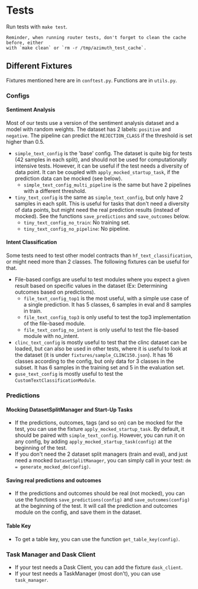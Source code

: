 # Tests

Run tests with `make test`.

    Reminder, when running router tests, don't forget to clean the cache before, either
    with `make clean` or `rm -r /tmp/azimuth_test_cache`.

## Different Fixtures

Fixtures mentioned here are in `conftest.py`. Functions are in `utils.py`.

### Configs

#### Sentiment Analysis

Most of our tests use a version of the sentiment analysis dataset and a model with random weights.
The dataset has 2 labels: `positive` and `negative`. The pipeline can predict the `REJECTION_CLASS`
if the threshold is set higher than 0.5.

* `simple_text_config` is the 'base' config. The dataset is quite big for tests (42 samples in each
  split), and should not be used for computationally intensive tests. However, it can be useful if
  the test needs a diversity of data point. It can be coupled with `apply_mocked_startup_task`, if
  the prediction data can be mocked (see below).
    * `simple_text_config_multi_pipeline` is the same but have 2 pipelines with a different
      threshold.
* `tiny_text_config` is the same as `simple_text_config`, but only have 2 samples in each split.
  This is useful for tasks that don't need a diversity of data points, but might need the real
  prediction results (instead of mocked). See the functions `save_predictions`
  and `save_outcomes` below.
    * `tiny_text_config_no_train`: No training set.
    * `tiny_text_config_no_pipeline`: No pipeline.

#### Intent Classification

Some tests need to test other model contracts than `hf_text_classification`, or might need more than
2 classes. The following fixtures can be useful for that.

* File-based configs are useful to test modules where you expect a given result based on specific
  values in the dataset (Ex: Determining outcomes based on predictions).
    * `file_text_config_top1` is the most useful, with a simple use case of a single prediction. It
      has 5 classes, 6 samples in eval and 8 samples in train.
    * `file_text_config_top3` is only useful to test the top3 implementation of the file-based
      module.
    * `file_text_config_no_intent` is only useful to test the file-based module with no_intent.
* `clinc_text_config` is mostly useful to test that the clinc dataset can be loaded, but can also be
  used in other tests, where it is useful to look at the dataset (it is
  under `fixtures/sample_CLINC150.json`). It has 16 classes according to the config, but only data
  for 3 classes in the subset. It has 6 samples in the training set and 5 in the evaluation set.
* `guse_text_config` is mostly useful to test the `CustomTextClassificationModule`.

### Predictions

#### Mocking DatasetSplitManager and Start-Up Tasks

* If the predictions, outcomes, tags (and so on) can be mocked for the test, you can use the
  fixture `apply_mocked_startup_task`. By default, it should be paired with `simple_text_config`.
  However, you can run it on any config, by adding `apply_mocked_startup_task(config)` at the
  beginning of the test.
* If you don't need the 2 dataset split managers (train and eval), and just need a
  mocked `DatasetSplitManager`, you can simply call in your test: `dm = generate_mocked_dm(config)`.

#### Saving real predictions and outcomes

* If the predictions and outcomes should be real (not mocked), you can use the
  functions `save_predictions(config)` and `save_outcomes(config)` at the beginning of the test. It
  will call the prediction and outcomes module on the config, and save them in the dataset.

#### Table Key

* To get a table key, you can use the function `get_table_key(config)`.

### Task Manager and Dask Client

* If your test needs a Dask Client, you can add the fixture `dask_client`.
* If your test needs a TaskManager (most don't), you can use `task_manager`.
